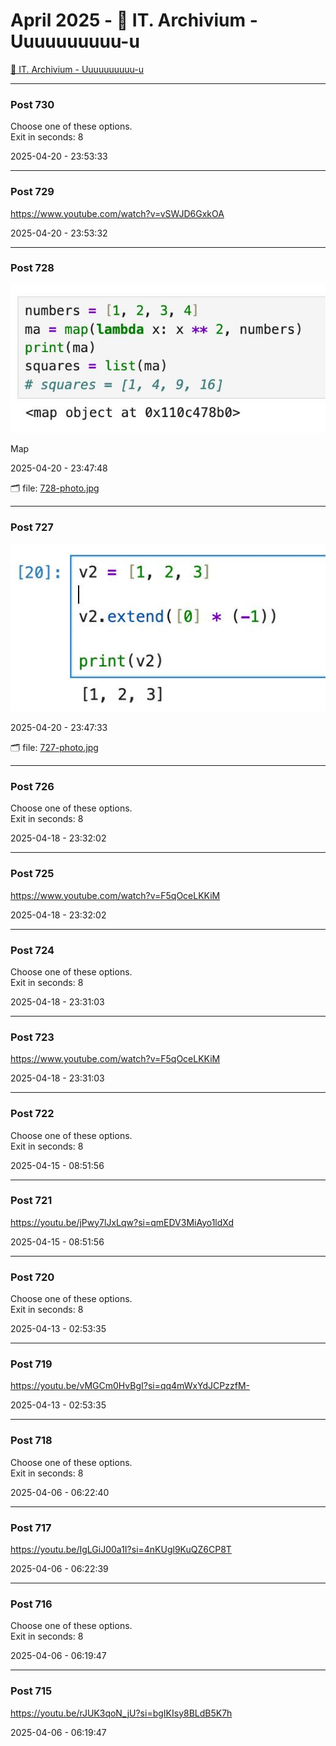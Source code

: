 # April 2025 - 🐊 IT. Archivium - Uuuuuuuuuu-u

[🐊 IT. Archivium - Uuuuuuuuuu-u](../../)



---

### Post 730




Choose one of these options. <br />Exit in seconds: 8


2025-04-20 - 23:53:33







---

### Post 729




<a href="https://www.youtube.com/watch?v=vSWJD6GxkOA">https://www.youtube.com/watch?v=vSWJD6GxkOA</a>


2025-04-20 - 23:53:32







---

### Post 728

 
![728-photo.jpg](728-photo.jpg) 



Map


2025-04-20 - 23:47:48


🗂 file: [728-photo.jpg](728-photo.jpg) 






---

### Post 727

 
![727-photo.jpg](727-photo.jpg) 




2025-04-20 - 23:47:33


🗂 file: [727-photo.jpg](727-photo.jpg) 






---

### Post 726




Choose one of these options. <br />Exit in seconds: 8


2025-04-18 - 23:32:02







---

### Post 725




<a href="https://www.youtube.com/watch?v=F5qOceLKKiM">https://www.youtube.com/watch?v=F5qOceLKKiM</a>


2025-04-18 - 23:32:02







---

### Post 724




Choose one of these options. <br />Exit in seconds: 8


2025-04-18 - 23:31:03







---

### Post 723




<a href="https://www.youtube.com/watch?v=F5qOceLKKiM">https://www.youtube.com/watch?v=F5qOceLKKiM</a>


2025-04-18 - 23:31:03







---

### Post 722




Choose one of these options. <br />Exit in seconds: 8


2025-04-15 - 08:51:56







---

### Post 721




<a href="https://youtu.be/jPwy7lJxLqw?si=qmEDV3MiAyo1ldXd">https://youtu.be/jPwy7lJxLqw?si=qmEDV3MiAyo1ldXd</a>


2025-04-15 - 08:51:56







---

### Post 720




Choose one of these options. <br />Exit in seconds: 8


2025-04-13 - 02:53:35







---

### Post 719




<a href="https://youtu.be/vMGCm0HvBgI?si=qq4mWxYdJCPzzfM-">https://youtu.be/vMGCm0HvBgI?si=qq4mWxYdJCPzzfM-</a>


2025-04-13 - 02:53:35







---

### Post 718




Choose one of these options. <br />Exit in seconds: 8


2025-04-06 - 06:22:40







---

### Post 717




<a href="https://youtu.be/IgLGiJ00a1I?si=4nKUgl9KuQZ6CP8T">https://youtu.be/IgLGiJ00a1I?si=4nKUgl9KuQZ6CP8T</a>


2025-04-06 - 06:22:39







---

### Post 716




Choose one of these options. <br />Exit in seconds: 8


2025-04-06 - 06:19:47







---

### Post 715




<a href="https://youtu.be/rJUK3qoN_jU?si=bgIKIsy8BLdB5K7h">https://youtu.be/rJUK3qoN_jU?si=bgIKIsy8BLdB5K7h</a>


2025-04-06 - 06:19:47





